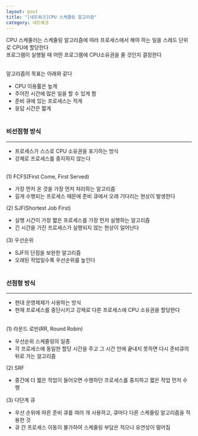 ```yaml
---
layout: post
title: "[네트워크]CPU 스케줄링 알고리즘"
category: 네트워크
---
```


CPU 스케줄러는 스케줄링 알고리즘에 따라 프로세스에서 해야 하는 일을 스레드 단위로 CPU에 할당한다   
프로그램이 실행될 때 어떤 프로그램에 CPU소유권을 줄 것인지 결정한다   
&nbsp;

알고리즘의 목표는 아래와 같다
- CPU 이용률은 높게
- 주어진 시간에 많은 일을 할 수 있게 함
- 준비 큐에 있는 프로세스는 적게
- 응답 시간은 짧게   
&nbsp;


### 비선점형 방식
---
- 프로세스가 스스로 CPU 소유권을 포기하는 방식
- 강제로 프로세스를 중지하지 않는다   
&nbsp;


(1) FCFS(First Come, First Served)
- 가장 먼저 온 것을 가장 먼저 처리하는 알고리즘
- 길게 수행되는 프로세스 때문에 준비 큐에서 오래 기다리는 현상이 발생한다

(2) SJF(Shortest Job First)
- 실행 시간이 가장 짧은 프로세스를 가장 먼저 실행하는 알고리즘
- 긴 시간을 가진 프로세스가 실행되지 않는 현상이 일어난다

(3) 우선순위
- SJF의 단점을 보완한 알고리즘
- 오래된 작업일수록 우선순위를 높인다   
&nbsp;


### 선점형 방식
---
- 현대 운영체제가 사용하는 방식
- 현재 프로세스를 중단시키고 강제로 다른 프로세스에 CPU 소유권을 할당한다   
&nbsp;


(1) 라운드 로빈(RR, Round Robin)
- 우선순위 스케줄링의 일종
- 각 프로세스에 동일한 할당 시간을 주고 그 시간 안에 끝내지 못하면 다시 준비큐의 뒤로 가는 알고리즘

(2) SRF
- 중간에 더 짧은 작업이 들어오면 수행하던 프로세스를 중지하고 짧은 작업 먼저 수행

(3) 다단계 큐
- 우선 순위에 따른 준비 큐를 여러 개 사용하고, 큐마다 다른 스케줄링 알고리즘을 적용한 것
- 큐 간 프로세스 이동이 불가하여 스케줄링 부담은 적으나 유연성이 떨어짐

